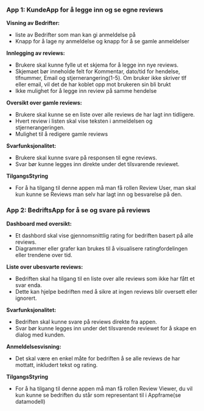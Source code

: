 ### App 1: KundeApp for å legge inn og se egne reviews

 **Visning av Bedrifter:**
   - liste av Bedrifter som man kan gi anmeldelse på
   - Knapp for å lage ny anmeldelse og knapp for å se gamle anmeldelser

 **Innlegging av reviews:**
   - Brukere skal kunne fylle ut et skjema for å legge inn nye reviews.
   - Skjemaet bør inneholde felt for Kommentar, dato/tid for hendelse, tlfnummer, Email og stjernerangering(1-5). Om bruker ikke skriver tlf eller email, vil det de har koblet opp mot brukeren sin bli brukt
   - Ikke mulighet for å legge inn review på samme hendelse

 **Oversikt over gamle reviews:**
   - Brukere skal kunne se en liste over alle reviews de har lagt inn tidligere.
   - Hvert review i listen skal vise teksten i anmeldelsen og stjernerangeringen.
   - Mulighet til å redigere gamle reviews
     
 **Svarfunksjonalitet:**
   - Brukere skal kunne svare på responsen til egne reviews.
   - Svar bør kunne legges inn direkte under det tilsvarende reviewet.
     
 **TilgangsStyring**
   - For å ha tilgang til denne appen må man få rollen Review User, man skal kun kunne se Reviews man selv har lagt inn og besvarelse på den.
     
### App 2: BedriftsApp for å se og svare på reviews

 **Dashboard med oversikt:**
   - Et dashbord skal vise gjennomsnittlig rating for bedriften basert på alle reviews.
   - Diagrammer eller grafer kan brukes til å visualisere ratingfordelingen eller trendene over tid.

 **Liste over ubesvarte reviews:**
   - Bedriften skal ha tilgang til en liste over alle reviews som ikke har fått et svar enda.
   - Dette kan hjelpe bedriften med å sikre at ingen reviews blir oversett eller ignorert.

 **Svarfunksjonalitet:**
   - Bedriften skal kunne svare på reviews direkte fra appen.
   - Svar bør kunne legges inn under det tilsvarende reviewet for å skape en dialog med kunden.

 **Anmeldelsesvisning:**
   - Det skal være en enkel måte for bedriften å se alle reviews de har mottatt, inkludert tekst og rating.

 **TilgangsStyring**
   - For å ha tilgang til denne appen må man få rollen Review Viewer, du vil kun kunne se bedriften du står som representant til i Appframe(se datamodell)
